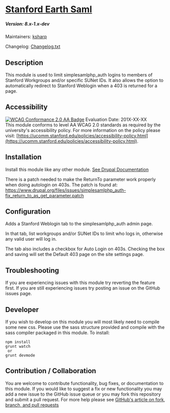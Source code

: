 # [Stanford Earth Saml](https://github.com/stanford-earth/stanford_earth_saml)
##### Version: 8.x-1.x-dev

Maintainers: [ksharp](https://github.com/ksharp-drupal)

Changelog: [Changelog.txt](CHANGELOG.txt)

Description
---

This module is used to limit simplesamlphp_auth logins to members of Stanford Workgroups and/or specific SUNet IDs. It also allows the option to automatically redirect to Stanford Weblogin when a 403 is returned for a page.

Accessibility
---
[![WCAG Conformance 2.0 AA Badge](https://www.w3.org/WAI/wcag2AA-blue.png)](https://www.w3.org/TR/WCAG20/)
Evaluation Date: 201X-XX-XX  
This module conforms to level AA WCAG 2.0 standards as required by the university's accessibility policy. For more information on the policy please visit: [https://ucomm.stanford.edu/policies/accessibility-policy.html](https://ucomm.stanford.edu/policies/accessibility-policy.html).

Installation
---

Install this module like any other module. [See Drupal Documentation](https://drupal.org/documentation/install/modules-themes/modules-8)

There is a patch needed to make the ReturnTo parameter work properly when doing autologin on 403s. The patch is found at: 
https://www.drupal.org/files/issues/simplesamlphp_auth-fix_return_to_as_get_parameter.patch

Configuration
---

Adds a Stanford Weblogin tab to the simplesamlphp_auth admin page. 

In that tab, list workgroups and/or SUNet IDs to limit who logs in, otherwise any valid user will log in. 

The tab also includes a checkbox for Auto Login on 403s. Checking the box and saving will set the Default 403 page on the site settings page.

Troubleshooting
---

If you are experiencing issues with this module try reverting the feature first. If you are still experiencing issues try posting an issue on the GitHub issues page.

Developer
---

If you wish to develop on this module you will most likely need to compile some new css. Please use the sass structure provided and compile with the sass compiler packaged in this module. To install:

```
npm install
grunt watch
 or
grunt devmode
```

Contribution / Collaboration
---

You are welcome to contribute functionality, bug fixes, or documentation to this module. If you would like to suggest a fix or new functionality you may add a new issue to the GitHub issue queue or you may fork this repository and submit a pull request. For more help please see [GitHub's article on fork, branch, and pull requests](https://help.github.com/articles/using-pull-requests)

